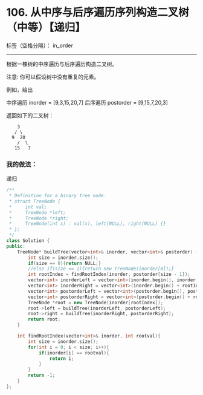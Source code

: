 ﻿# 106. 从中序与后序遍历序列构造二叉树（中等）【递归】

标签（空格分隔）： in_order

---
根据一棵树的中序遍历与后序遍历构造二叉树。

注意:
你可以假设树中没有重复的元素。

例如，给出

中序遍历 inorder = [9,3,15,20,7]
后序遍历 postorder = [9,15,7,20,3]

返回如下的二叉树：

        3
       / \
      9  20
        /  \
       15   7
       
### 我的做法：   
递归
```C++
/**
 * Definition for a binary tree node.
 * struct TreeNode {
 *     int val;
 *     TreeNode *left;
 *     TreeNode *right;
 *     TreeNode(int x) : val(x), left(NULL), right(NULL) {}
 * };
 */
class Solution {
public:
    TreeNode* buildTree(vector<int>& inorder, vector<int>& postorder) {
        int size = inorder.size();
        if(size == 0){return NULL;}
        //else if(size == 1){return new TreeNode(inorder[0]);}
        int rootIndex = findRootIndex(inorder, postorder[size - 1]);
        vector<int> inorderLeft = vector<int>(inorder.begin(), inorder.begin() + rootIndex);
        vector<int> inorderRight = vector<int>(inorder.begin() + rootIndex + 1, inorder.end());
        vector<int> postorderLeft = vector<int>(postorder.begin(), postorder.begin() + rootIndex);
        vector<int> postorderRight = vector<int>(postorder.begin() + rootIndex, postorder.begin() + size - 1);
        TreeNode *root = new TreeNode(inorder[rootIndex]);
        root->left = buildTree(inorderLeft, postorderLeft);
        root->right = buildTree(inorderRight, postorderRight);
        return root;
    }

    int findRootIndex(vector<int>& inorder, int rootval){
        int size = inorder.size();
        for(int i = 0; i < size; i++){
            if(inorder[i] == rootval){
                return i;
            }
        }
        return -1;
    }
};
```

